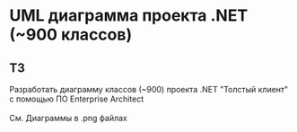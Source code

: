 <h1>UML диаграмма проекта .NET (~900 классов)</h1>
<h2>ТЗ</h2>
Разработать диаграмму классов (~900) проекта .NET "Толстый клиент" с помощью ПО Enterprise Architect
<br><br>
См. Диаграммы в .png файлах
